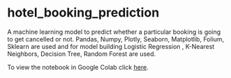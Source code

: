 # hotel_booking_prediction

A machine learning model to predict whether a particular booking is going to get cancelled or not. Pandas, Numpy, Plotly, Seaborn, Matplotlib, Folium, Sklearn are used and for model building Logistic
Regression , K-Nearest Neighbors, Decision Tree, Random Forest are used.

To view the notebook in Google Colab click [here](https://colab.research.google.com/drive/1LxiUQDr4-4htm_kErRbUI2v2t2tozJm4?usp=sharing).
